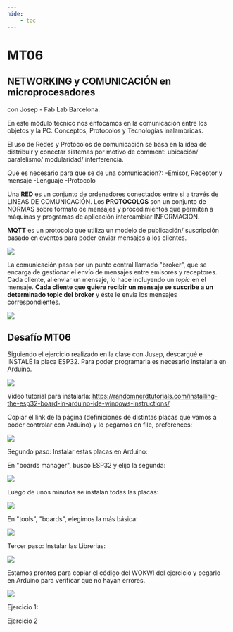 ```yaml
---
hide:
    - toc
---
```


# MT06
## NETWORKING y COMUNICACIÓN en microprocesadores
con Josep - Fab Lab Barcelona.

En este módulo técnico nos enfocamos en la comunicación entre los objetos y la PC. Conceptos, Protocolos y Tecnologías inalambricas. 

El uso de Redes y Protocolos de comunicación se basa en la idea de distribuir y conectar sistemas por motivo de comment: ubicación/ paralelismo/ modularidad/ interferencia.

Qué es necesario para que se de una comunicación?:
-Emisor, Receptor y mensaje
-Lenguaje
-Protocolo

Una **RED** es un conjunto de ordenadores conectados entre si a través de LINEAS DE COMUNICACIÓN. 
Los **PROTOCOLOS** son un conjunto de NORMAS sobre formato de mensajes y procedimientos que permiten a máquinas y programas de aplicación intercambiar INFORMACIÓN.

**MQTT** es un protocolo que utiliza un modelo de publicación/ suscripción basado en eventos para poder enviar mensajes a los clientes. 

 ![](../images/MT06/1.JPG) 

 La comunicación pasa por un punto central llamado "broker", que se encarga de gestionar el envío de mensajes entre emisores y receptores. Cada cliente, al enviar un mensaje, lo hace incluyendo un *topic* en el mensaje. **Cada cliente que quiere recibir un mensaje se suscribe a un determinado topic del broker** y éste le envía los mensajes correspondientes.

  ![](../images/MT06/2.JPG)

## Desafío MT06
Siguiendo el ejercicio realizado en la clase con Jusep, descargué e INSTALÉ la placa ESP32. Para poder programarla es necesario instalarla en Arduino. 

![](../images/MT06/instalandoESP32a.JPG)

Video tutorial para instalarla: 
https://randomnerdtutorials.com/installing-the-esp32-board-in-arduino-ide-windows-instructions/

Copiar el link de la página (definiciones de distintas placas que vamos a poder controlar con Arduino) y lo pegamos en  file, preferences: 

![](../images/MT06/instalandoESP32b.JPG)

Segundo paso: Instalar estas placas en Arduino:

En "boards manager", busco ESP32 y elijo la segunda:

 ![](../images/MT06/instalandoESP32c.JPG)

 Luego de unos minutos se instalan todas las placas:

  ![](../images/MT06/instalandoESP32d.JPG)

  En "tools", "boards", elegimos la más básica: 

  ![](../images/MT06/instalandoESP32e.JPG)

Tercer paso: Instalar las Librerias:

![](../images/MT06/instalandoESP32f.JPG)   

Estamos prontos para copiar el código del WOKWI del ejercicio y pegarlo en Arduino para verificar que no hayan errores. 

![](../images/MT06/W1.JPG) 

Ejercicio 1:

Ejercicio 2










 




















 











 

 